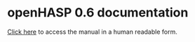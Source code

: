 # openHASP 0.6 documentation

[Click here](https://haswitchplate.github.io/openHASP-docs/0.6/) to access the manual in a human readable form.
